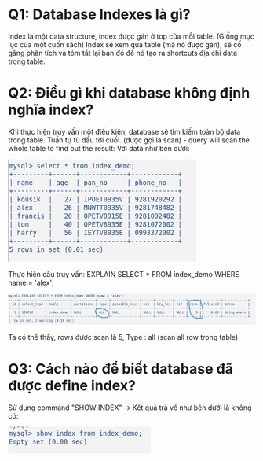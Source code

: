 # Q1: Database Indexes là gì?

Index là một data structure, index được gán ở top của mỗi table. (Giống mục lục của một cuốn sách)
Index sẽ xem qua table (mà nó được gán), sẽ cố gắng phân tích và tóm tắt lại bản đó để nó tạo ra shortcuts địa chỉ data trong table.

# Q2: Điều gì khi database không định nghĩa index?

Khi thực hiện truy vấn một điều kiện, database sẽ tìm kiếm toàn bộ data trong table. Tuần tự tù đầu tới cuối. (được gọi là scan) - query will scan the whole table to find out the result:
Với data như bên dưới:

![alt text](image-1.png)

Thực hiện câu truy vấn: EXPLAIN SELECT \* FROM index_demo WHERE name = 'alex';

![alt text](/docs/sources/EXPLAIN-Scan-5-rows.png)

Ta có thể thấy, rows được scan là 5, Type : all (scan all row trong table)

# Q3: Cách nào để biết database đã được define index?

Sử dụng command "SHOW INDEX"
-> Kết quả trả về như bên dưới là không có:

![alt text](/docs/sources/show-index-result.png)
